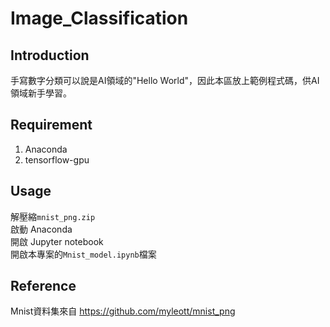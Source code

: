 # Image_Classification
## Introduction 
手寫數字分類可以說是AI領域的"Hello World"，因此本區放上範例程式碼，供AI領域新手學習。
## Requirement
1. Anaconda  
2. tensorflow-gpu  
## Usage 
解壓縮<code>mnist_png.zip</code>  
啟動 Anaconda  
開啟 Jupyter notebook  
開啟本專案的<code>Mnist_model.ipynb</code>檔案  
## Reference
Mnist資料集來自 https://github.com/myleott/mnist_png <br>
